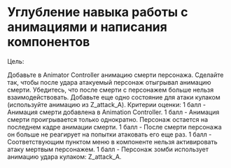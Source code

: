 # Углубление навыка работы с анимациями и написания компонентов

Цель:

Добавьте в Animator Controller анимацию смерти персонажа. Сделайте так, чтобы после удара атакуемый персонаж отыгрывал анимацию смерти. Убедитесь, что после смерти с персонажем больше нельзя взаимодействовать.
Добавьте еще одно состояние для атаки кулаком (используйте анимацию из Z_attack_A).
Критерии оценки:
1 балл - Анимация смерти добавлена в Animation Controller. 1 балл - Анимация смерти проигрывается только однократно. Персонаж остается на последнем кадре анимации смерти. 1 балл - После смерти персонажа он больше не реагирует на попытки атаковать его еще раз. 1 балл - Соответствующим пунктом меню в компоненте нельзя активировать атаку мертвым персонажем. 1 балл - Персонаж зомби использует анимацию удара кулаком: Z_attack_A.
